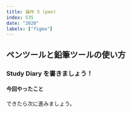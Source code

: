 ```yaml
---
title: 操作 5 (pen)
index: 535
date: "2020"
labels: ["figma"]
---
```


## ペンツールと鉛筆ツールの使い方

### Study Diary を書きましょう！

#### 今回やったこと

できたら次に進みましょう。
